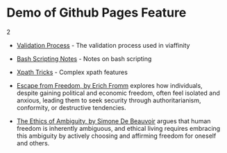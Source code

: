 # Demo of Github Pages Feature


2

- [Validation Process](docs/validation.html) - The validation process used in viaffinity

- [Bash Scripting Notes](docs/bash.html) - Notes on bash scripting
- [Xpath Tricks](docs/xpath.html) - Complex xpath features
- [Escape from Freedom, by Erich Fromm](docs/escapeFromFreedom.html) explores how individuals, despite gaining political and economic freedom, often feel isolated and anxious, leading them to seek security through authoritarianism, conformity, or destructive tendencies.
- [The Ethics of Ambiguity, by Simone De Beauvoir](docs/ethicsOfAmbiguity.html) argues that human freedom is inherently ambiguous, and ethical living requires embracing this ambiguity by actively choosing and affirming freedom for oneself and others.

